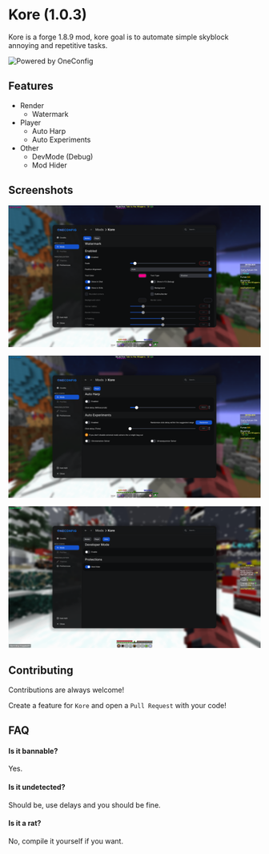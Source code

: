 # Kore (1.0.3)

Kore is a forge 1.8.9 mod, kore goal is to automate simple skyblock annoying and repetitive tasks.

![Powered by OneConfig](https://polyfrost.org/img/cozy_vector.svg)
## Features

- Render 
  - Watermark
- Player
  - Auto Harp
  - Auto Experiments
- Other
  - DevMode (Debug)
  - Mod Hider


## Screenshots

![App Screenshot](screenshots/watermark.png)

![App Screenshot](screenshots/player.png)

![App Screenshot](screenshots/other.png)
## Contributing

Contributions are always welcome!

Create a feature for `Kore` and open a `Pull Request` with your code!


## FAQ

#### Is it bannable?

Yes.

#### Is it undetected?

Should be, use delays and you should be fine.

#### Is it a rat?

No, compile it yourself if you want.


